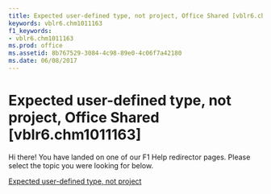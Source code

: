 ```yaml
---
title: Expected user-defined type, not project, Office Shared [vblr6.chm1011163]
keywords: vblr6.chm1011163
f1_keywords:
- vblr6.chm1011163
ms.prod: office
ms.assetid: 8b767529-3084-4c98-89e0-4c06f7a42180
ms.date: 06/08/2017
---
```



# Expected user-defined type, not project, Office Shared [vblr6.chm1011163]

Hi there! You have landed on one of our F1 Help redirector pages. Please select the topic you were looking for below.

[Expected user-defined type, not project](http://msdn.microsoft.com/library/f84f3542-fe4b-6aa1-1d96-5c7423661070%28Office.15%29.aspx)

